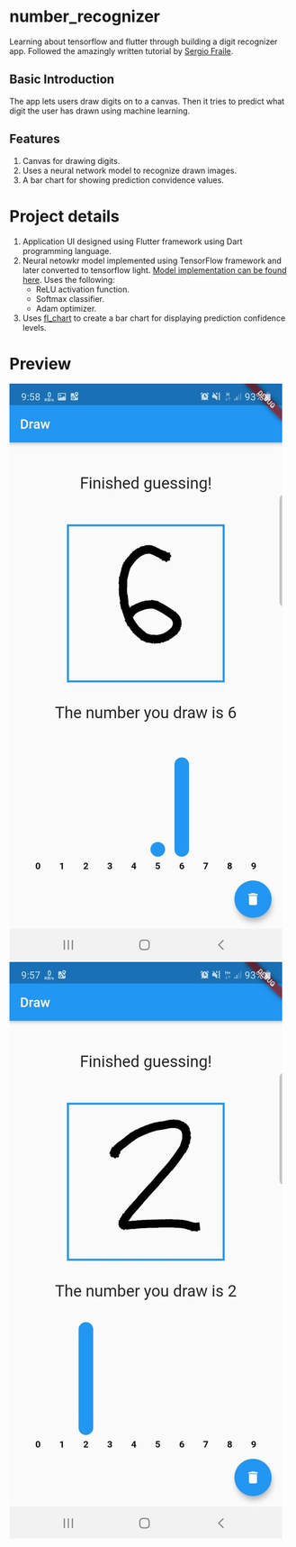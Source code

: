 # number_recognizer

Learning about tensorflow and flutter through building a digit recognizer app. Followed the amazingly written tutorial by [Sergio Fraile](https://github.com/sergiofraile).

## Basic Introduction
The app lets users draw digits on to a canvas. Then it tries to predict what digit the user has drawn using machine learning.

## Features
1. Canvas for drawing digits.
2. Uses a neural network model to recognize drawn images.
3. A bar chart for showing prediction convidence values.

# Project details
1. Application UI designed using Flutter framework using Dart programming language.
2. Neural netowkr model implemented using TensorFlow framework and later converted to tensorflow light. [Model implementation can be found here](models/numbers_mnist.ipynb). Uses the following:
    * ReLU activation function.
    * Softmax classifier.
    * Adam optimizer.
3. Uses [fl_chart](https://pub.dev/packages/fl_chart) to create a bar chart for displaying prediction confidence levels.

# Preview
<p float="left"> 
    <img src="./preview/preview_1.jpg" alt="drawing"/>
    <img src="./preview/preview_2.jpg" alt="drawing"/>
</P>